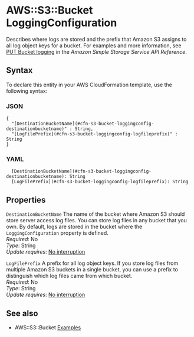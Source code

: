 # AWS::S3::Bucket LoggingConfiguration<a name="aws-properties-s3-bucket-loggingconfig"></a>

Describes where logs are stored and the prefix that Amazon S3 assigns to all log object keys for a bucket\. For examples and more information, see [PUT Bucket logging](https://docs.aws.amazon.com/AmazonS3/latest/API/RESTBucketPUTlogging.html) in the *Amazon Simple Storage Service API Reference*\.

## Syntax<a name="aws-properties-s3-bucket-loggingconfig-syntax"></a>

To declare this entity in your AWS CloudFormation template, use the following syntax:

### JSON<a name="aws-properties-s3-bucket-loggingconfig-syntax.json"></a>

```
{
  "[DestinationBucketName](#cfn-s3-bucket-loggingconfig-destinationbucketname)" : String,
  "[LogFilePrefix](#cfn-s3-bucket-loggingconfig-logfileprefix)" : String
}
```

### YAML<a name="aws-properties-s3-bucket-loggingconfig-syntax.yaml"></a>

```
  [DestinationBucketName](#cfn-s3-bucket-loggingconfig-destinationbucketname): String
  [LogFilePrefix](#cfn-s3-bucket-loggingconfig-logfileprefix): String
```

## Properties<a name="aws-properties-s3-bucket-loggingconfig-properties"></a>

`DestinationBucketName`  <a name="cfn-s3-bucket-loggingconfig-destinationbucketname"></a>
The name of the bucket where Amazon S3 should store server access log files\. You can store log files in any bucket that you own\. By default, logs are stored in the bucket where the `LoggingConfiguration` property is defined\.  
*Required*: No  
*Type*: String  
*Update requires*: [No interruption](https://docs.aws.amazon.com/AWSCloudFormation/latest/UserGuide/using-cfn-updating-stacks-update-behaviors.html#update-no-interrupt)

`LogFilePrefix`  <a name="cfn-s3-bucket-loggingconfig-logfileprefix"></a>
A prefix for all log object keys\. If you store log files from multiple Amazon S3 buckets in a single bucket, you can use a prefix to distinguish which log files came from which bucket\.  
*Required*: No  
*Type*: String  
*Update requires*: [No interruption](https://docs.aws.amazon.com/AWSCloudFormation/latest/UserGuide/using-cfn-updating-stacks-update-behaviors.html#update-no-interrupt)

## See also<a name="aws-properties-s3-bucket-loggingconfig--seealso"></a>
+ AWS::S3::Bucket [Examples](https://docs.aws.amazon.com/AWSCloudFormation/latest/UserGuide/aws-properties-s3-bucket.html#aws-properties-s3-bucket--examples)